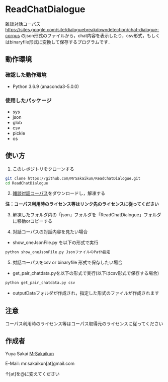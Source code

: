 # ReadChatDialogue

雑談対話コーパス　<https://sites.google.com/site/dialoguebreakdowndetection/chat-dialogue-corpus>
のjson形式のファイルから，chat内容を表示したり，csv形式，もしくはbinaryfile形式に変換して保存するプログラムです．

## 動作環境

### 確認した動作環境
* Python 3.6.9 (anaconda3-5.0.0)

### 使用したパッケージ
* sys
* json
* glob
* csv
* pickle
* os

## 使い方

1. このレポジトリをクローンする
```bash
git clone https://github.com/MrSakaikun/ReadChatDialogue.git
cd ReadChatDialogue
```

2. [雑談対話コーパス](https://sites.google.com/site/dialoguebreakdowndetection/chat-dialogue-corpus)をダウンロードし，解凍する

**注：コーパス利用時のライセンス等はリンク先のライセンスに従ってください**

3. 解凍したフォルダ内の「json」フォルダを「ReadChatDialogue」フォルダに移動orコピーする

4. 対話コーパスの対話内容を見たい場合
  * show_oneJsonFile.py を以下の形式で実行

  ```bash
  python show_oneJsonFile.py JsonファイルのPath指定
  ```

5. 対話コーパスをcsv or binaryfile 形式で保存したい場合
  * get_pair_chatdata.pyを以下の形式で実行(以下はcsv形式で保存する場合)
  ```bash
  python get_pair_chatdata.py csv
  ```
  * outputDataフォルダが作成され，指定した形式のファイルが作成されます

## 注意
コーパス利用時のライセンス等はコーパス取得元のライセンスに従ってください

## 作成者
Yuya Sakai [MrSakaikun](https://github.com/MrSakaikun)

E-Mail:
mr.sakaikun[at]gmail.com

↑[at]を@に変えてください
